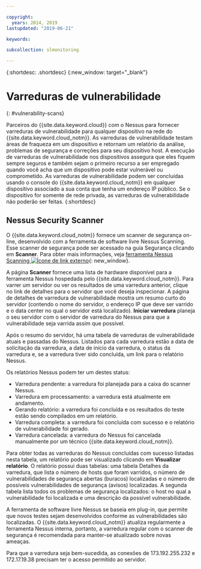 ```yaml
---

copyright:
  years: 2014, 2019
lastupdated: "2019-06-21"

keywords:

subcollection: slmonitoring

---
```


{:shortdesc: .shortdesc}
{:new_window: target="_blank"}

# Varreduras de vulnerabilidade
{: #vulnerability-scans}

Parceiros do {{site.data.keyword.cloud}} com o Nessus para fornecer varreduras de vulnerabilidade para qualquer dispositivo na rede do {{site.data.keyword.cloud_notm}}. As varreduras de vulnerabilidade testam áreas de fraqueza em um dispositivo e retornam um relatório da análise, problemas de segurança e correções para seu dispositivo host. A execução de varreduras de vulnerabilidade nos dispositivos assegura que eles fiquem sempre seguros e também sejam o primeiro recurso a ser empregado quando você acha que um dispositivo pode estar vulnerável ou comprometido.  As varreduras de vulnerabilidade podem ser concluídas usando o console do {{site.data.keyword.cloud_notm}} em qualquer dispositivo associado a sua conta que tenha um endereço IP público. Se o dispositivo for somente de
rede privada, as varreduras de vulnerabilidade não poderão ser feitas.
{:shortdesc}

## Nessus Security Scanner
O {{site.data.keyword.cloud_notm}} fornece um scanner de segurança on-line, desenvolvido com a ferramenta de software livre Nessus Scanning. Esse
scanner de segurança pode ser acessado na guia Segurança clicando em **Scanner**. Para obter mais informações, veja [ferramenta Nessus Scanning ![Ícone de link externo](../../icons/launch-glyph.svg "Ícone de link externo")](http://www.nessus.org/nessus/){: new_window}.

A página **Scanner** fornece uma lista de hardware disponível para a ferramenta Nessus hospedada pelo {{site.data.keyword.cloud_notm}}. Para varrer um servidor ou ver os resultados de uma varredura anterior, clique no link de detalhes para o servidor
que você deseja inspecionar. A página de detalhes de varredura de vulnerabilidade mostra um resumo curto
do servidor (contendo o nome do servidor, o endereço IP que deve ser varrido e o data center no qual o
servidor está localizado). **Iniciar
varredura** planeja o seu servidor com o servidor de varredura do Nessus para que a
vulnerabilidade seja varrida assim que possível.

Após o resumo do servidor, há uma tabela de varreduras de vulnerabilidade atuais e passadas do Nessus. Listados para cada varredura estão a data de solicitação da varredura, a data de início da varredura, o status da varredura e, se a varredura tiver sido concluída, um link para o relatório Nessus.

Os relatórios Nessus podem ter um destes status:

* Varredura pendente: a varredura foi planejada para a caixa do scanner Nessus.
* Varredura em processamento: a varredura está atualmente em andamento.
* Gerando relatório: a varredura foi concluída e os resultados do teste estão sendo compilados em um relatório.
* Varredura completa: a varredura foi concluída com sucesso e o relatório de vulnerabilidade foi gerado.
* Varredura cancelada: a varredura do Nessus foi cancelada manualmente por um técnico {{site.data.keyword.cloud_notm}}.

Para obter todas as varreduras do Nessus concluídas com sucesso listadas nesta tabela, um relatório pode ser visualizado clicando em **Visualizar relatório**. O relatório possui duas tabelas: uma tabela Detalhes da varredura, que lista o número de hosts que foram varridos, o número de vulnerabilidades de segurança abertas (buracos) localizadas e o número de possíveis vulnerabilidades de segurança (avisos) localizadas. A segunda tabela lista todos os problemas de segurança localizados: o host no qual a vulnerabilidade foi localizada e uma descrição da possível vulnerabilidade.

A ferramenta de software livre Nessus se baseia em plug-in, que permite que novos testes sejam desenvolvidos conforme as vulnerabilidades são localizadas. O {{site.data.keyword.cloud_notm}} atualiza regularmente a ferramenta Nessus interna, portanto, a
varredura regular com o scanner de segurança é recomendada para manter-se atualizado sobre novas ameaças.

Para que a varredura seja bem-sucedida, as conexões de 173.192.255.232 e 172.17.19.38 precisam ter o acesso permitido ao servidor.
